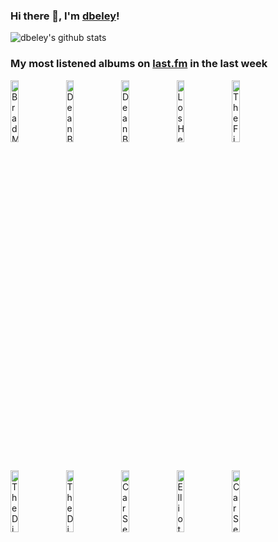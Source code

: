 ### Hi there 👋, I'm [dbeley](https://dbeley.ovh/en)!

![dbeley's github stats](https://github-readme-stats.vercel.app/api?username=dbeley)

### My most listened albums on [last.fm](https://www.last.fm/user/d_beley) in the last week

[<img src='https://lastfm.freetls.fastly.net/i/u/300x300/f0e75db489c7751d04384b390539e679.jpg' width='16%' height='16%' alt='Brad Mehldau - Mon chien Stupide (Bande originale du film)'>](https://www.last.fm/music/brad%2bmehldau/mon%2bchien%2bstupide%2b%2528bande%2boriginale%2bdu%2bfilm%2529)&nbsp;
[<img src='https://lastfm.freetls.fastly.net/i/u/300x300/a91c40d2c71c4e46ce0b872671cef2c2.png' width='16%' height='16%' alt='Dean Blunt - The Redeemer'>](https://www.last.fm/music/dean%2bblunt/the%2bredeemer)&nbsp;
[<img src='https://lastfm.freetls.fastly.net/i/u/300x300/358f027d543c41268e72632eac4e0f58.png' width='16%' height='16%' alt='Dean Blunt and Inga Copeland - Black Is Beautiful'>](https://www.last.fm/music/dean%2bblunt%2band%2binga%2bcopeland/black%2bis%2bbeautiful)&nbsp;
[<img src='https://lastfm.freetls.fastly.net/i/u/300x300/b48c68a23f234618c6aa420ba66d21c8.png' width='16%' height='16%' alt='Los Hermanos - Bloco do Eu Sozinho'>](https://www.last.fm/music/los%2bhermanos/bloco%2bdo%2beu%2bsozinho)&nbsp;
[<img src='https://lastfm.freetls.fastly.net/i/u/300x300/723f1c1b28eddf2f41c73b6f408f6731.jpg' width='16%' height='16%' alt='The Fiery Furnaces - Blueberry Boat'>](https://www.last.fm/music/the%2bfiery%2bfurnaces/blueberry%2bboat)&nbsp;
<br>
[<img src='https://lastfm.freetls.fastly.net/i/u/300x300/c211c337a6b942e0a7302b4d89545f0e.png' width='16%' height='16%' alt='The Dismemberment Plan - Emergency & I'>](https://www.last.fm/music/the%2bdismemberment%2bplan/emergency%2b%2526%2bi)&nbsp;
[<img src='https://lastfm.freetls.fastly.net/i/u/300x300/0423a914eed44766a3218bd78f27aaa7.png' width='16%' height='16%' alt='The Dismemberment Plan - Change'>](https://www.last.fm/music/the%2bdismemberment%2bplan/change)&nbsp;
[<img src='https://lastfm.freetls.fastly.net/i/u/300x300/702d3cf3e7acd92ad1609c3c8c69931d.jpg' width='16%' height='16%' alt='Car Seat Headrest - How To Leave Town'>](https://www.last.fm/music/car%2bseat%2bheadrest/how%2bto%2bleave%2btown)&nbsp;
[<img src='https://lastfm.freetls.fastly.net/i/u/300x300/703bc44a2aba153597e762c4a6854f98.jpg' width='16%' height='16%' alt='Elliott Smith - From a Basement on the Hill'>](https://www.last.fm/music/elliott%2bsmith/from%2ba%2bbasement%2bon%2bthe%2bhill)&nbsp;
[<img src='https://lastfm.freetls.fastly.net/i/u/300x300/1cae22b83302782ddf3738fb7baf6954.png' width='16%' height='16%' alt='Car Seat Headrest - Twin Fantasy (Face to Face)'>](https://www.last.fm/music/car%2bseat%2bheadrest/twin%2bfantasy%2b%2528face%2bto%2bface%2529)&nbsp;
<br>

